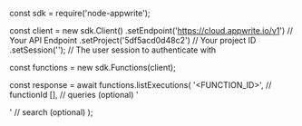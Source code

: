 const sdk = require('node-appwrite');

const client = new sdk.Client()
    .setEndpoint('https://cloud.appwrite.io/v1') // Your API Endpoint
    .setProject('5df5acd0d48c2') // Your project ID
    .setSession(''); // The user session to authenticate with

const functions = new sdk.Functions(client);

const response = await functions.listExecutions(
    '<FUNCTION_ID>', // functionId
    [], // queries (optional)
    '<SEARCH>' // search (optional)
);
